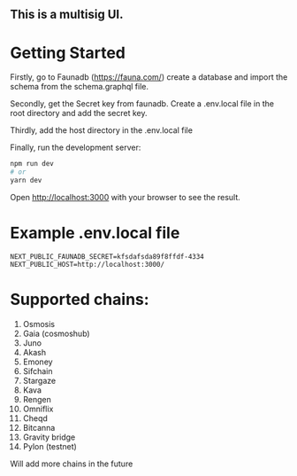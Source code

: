 ## This is a multisig UI.

# Getting Started

Firstly, go to Faunadb (https://fauna.com/) create a database and import the schema from the schema.graphql file. 

Secondly, get the Secret key from faunadb. Create a .env.local file in the root directory and add the secret key.

Thirdly, add the host directory in the .env.local file

Finally, run the development server:

```bash
npm run dev
# or
yarn dev
```

Open [http://localhost:3000](http://localhost:3000) with your browser to see the result.

# Example .env.local file

```
NEXT_PUBLIC_FAUNADB_SECRET=kfsdafsda89f8ffdf-4334
NEXT_PUBLIC_HOST=http://localhost:3000/
```

# Supported chains:

1. Osmosis
2. Gaia (cosmoshub)
3. Juno
4. Akash
5. Emoney
6. Sifchain
7. Stargaze
8. Kava
9. Rengen
10. Omniflix
11. Cheqd
12. Bitcanna
13. Gravity bridge
14. Pylon (testnet)

Will add more chains in the future

